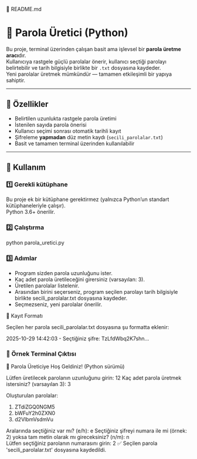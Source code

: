 📘 README.md
# 🔑 Parola Üretici (Python)

Bu proje, terminal üzerinden çalışan basit ama işlevsel bir **parola üretme aracı**dır.  
Kullanıcıya rastgele güçlü parolalar önerir, kullanıcı seçtiği parolayı belirtebilir ve tarih bilgisiyle birlikte bir `.txt` dosyasına kaydeder.  
Yeni parolalar üretmek mümkündür — tamamen etkileşimli bir yapıya sahiptir.

---

## 🚀 Özellikler

- Belirtilen uzunlukta rastgele parola üretimi  
- İstenilen sayıda parola önerisi  
- Kullanıcı seçimi sonrası otomatik tarihli kayıt  
- Şifreleme **yapmadan** düz metin kaydı (`secili_parolalar.txt`)  
- Basit ve tamamen terminal üzerinden kullanılabilir  

---

## 🧩 Kullanım

### 1️⃣ Gerekli kütüphane
Bu proje ek bir kütüphane gerektirmez (yalnızca Python’un standart kütüphaneleriyle çalışır).  
Python 3.6+ önerilir.

### 2️⃣ Çalıştırma
python parola_uretici.py

### 3️⃣ Adımlar

- Program sizden parola uzunluğunu ister.
- Kaç adet parola üretileceğini girersiniz (varsayılan: 3).
- Üretilen parolalar listelenir.
- Arasından birini seçerseniz, program seçilen parolayı tarih bilgisiyle birlikte secili_parolalar.txt dosyasına kaydeder.
- Seçmezseniz, yeni parolalar önerilir.

📄 Kayıt Formatı

Seçilen her parola secili_parolalar.txt dosyasına şu formatta eklenir:

2025-10-29 14:42:03 - Seçtiğiniz şifre: TzLfdWbq2K7shn...

### 🧠 Örnek Terminal Çıktısı
🔑 Parola Üreticiye Hoş Geldiniz! (Python sürümü)

Lütfen üretilecek parolanın uzunluğunu girin: 12
Kaç adet parola üretmek istersiniz? (varsayılan 3): 3

Oluşturulan parolalar:
1) ZTdiZGQ0NGM5
2) bWFuY2h0ZXN0
3) d2VlbmVsdmVu

Aralarında seçtiğiniz var mı? (e/h): e
Seçtiğiniz şifreyi numara ile mi (örnek: 2) yoksa tam metin olarak mı gireceksiniz? (n/m): n  
Lütfen seçtiğiniz parolanın numarasını girin: 2
✅ Seçilen parola 'secili_parolalar.txt' dosyasına kaydedildi.
